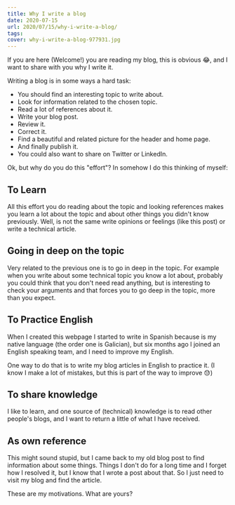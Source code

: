 ```yaml
---
title: Why I write a blog
date: 2020-07-15
url: 2020/07/15/why-i-write-a-blog/
tags:
cover: why-i-write-a-blog-977931.jpg
---
```


If you are here (Welcome!) you are reading my blog, this is obvious :joy:, and I want to share with you why I write it.

Writing a blog is in some ways a hard task:
 
* You should find an interesting topic to write about.
* Look for information related to the chosen topic.
* Read a lot of references about it.
* Write your blog post.
* Review it.
* Correct it.
* Find a beautiful and related picture for the header and home page.
* And finally publish it.
* You could also want to share on Twitter or LinkedIn.

Ok, but why do you do this "effort"? In somehow I do this thinking of myself:


## To Learn
All this effort you do reading about the topic and looking references makes you learn a lot about the topic and about other things you didn't know previously. Well, is not the same write opinions or feelings (like this post) or write a technical article. 

## Going in deep on the topic
Very related to the previous one is to go in deep in the topic. For example when you write about some technical topic you know a lot about, probably you could think that you don't need read anything, but is interesting to check your arguments and that forces you to go deep in the topic, more than you expect.


## To Practice English
When I created this webpage I started to write in Spanish because is my native language (the order one is Galician), but six months ago I joined an English speaking team, and I need to improve my English.

One way to do that is to write my blog articles in English to practice it. (I know I make a lot of mistakes, but this is part of the way to improve :sweat:)

## To share knowledge
I like to learn, and one source of (technical) knowledge is to read other people's blogs, and I want to return a little of what I have received.

## As own reference
This might sound stupid, but I came back to my old blog post to find information about some things. Things I don't do for a long time and I forget how I resolved it, but I know that I wrote a post about that. So I just need to visit my blog and find the article.


These are my motivations. What are yours?  

